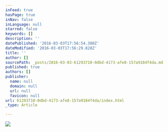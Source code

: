 ```yaml
---
inFeed: true
hasPage: true
inNav: false
inLanguage: null
starred: false
keywords: []
description: ''
datePublished: '2016-03-03T17:56:54.380Z'
dateModified: '2016-03-03T17:56:29.828Z'
title: ''
author: []
sourcePath: _posts/2016-03-03-61293710-0dbd-4173-afe8-157a9184f4da.md
published: true
authors: []
publisher:
  name: null
  domain: null
  url: null
  favicon: null
url: 61293710-0dbd-4173-afe8-157a9184f4da/index.html
_type: Article

---
```

![](https://the-grid-user-content.s3-us-west-2.amazonaws.com/4344fba8-b92f-474d-b796-29a7a0e89304.jpg)